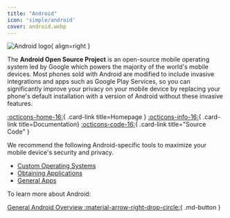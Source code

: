 ```yaml
---
title: "Android"
icon: 'simple/android'
cover: android.webp
---
```


![Android logo](../assets/img/android/android.svg){ align=right }

The **Android Open Source Project** is an open-source mobile operating system led by Google which powers the majority of the world's mobile devices. Most phones sold with Android are modified to include invasive integrations and apps such as Google Play Services, so you can significantly improve your privacy on your mobile device by replacing your phone's default installation with a version of Android without these invasive features.

[:octicons-home-16:](https://source.android.com){ .card-link title=Homepage }
[:octicons-info-16:](https://source.android.com/docs){ .card-link title=Documentation}
[:octicons-code-16:](https://cs.android.com/android/platform/superproject/main){ .card-link title="Source Code" }

We recommend the following Android-specific tools to maximize your mobile device's security and privacy.

- [Custom Operating Systems](custom-os.md)
- [Obtaining Applications](obtaining-apps.md)
- [General Apps](general-apps.md)

To learn more about Android:

[General Android Overview :material-arrow-right-drop-circle:](../os/android-overview.md){ .md-button }
